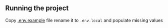 ## Running the project

Copy [.env.example](supabase/functions/.env.example) file rename it to `.env.local` and populate missing values
